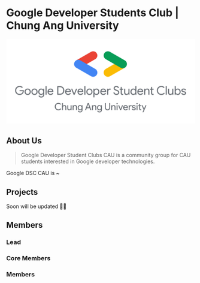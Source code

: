 # Google Developer Students Club | Chung Ang University

![GDSC CAU Logo](./profile/contents/GoogleDSC-CAU.png)

## About Us

> Google Developer Student Clubs CAU is a community group for CAU students interested in Google developer technologies.

Google DSC CAU is ~

## Projects

Soon will be updated ✌🏼

## Members

### Lead

### Core Members

### Members 
